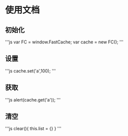 # 使用文档

## 初始化

'''js
var FC = window.FastCache;
		var cache = new FC();
'''

## 设置

'''js
cache.set('a',100);
'''

## 获取

'''js
alert(cache.get('a'));
'''

## 清空
'''js
clear(){
		this.list = {}
	}
'''